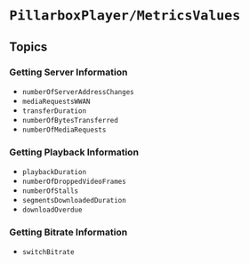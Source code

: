 # ``PillarboxPlayer/MetricsValues``

## Topics

### Getting Server Information

- ``numberOfServerAddressChanges``
- ``mediaRequestsWWAN``
- ``transferDuration``
- ``numberOfBytesTransferred``
- ``numberOfMediaRequests``

### Getting Playback Information

- ``playbackDuration``
- ``numberOfDroppedVideoFrames``
- ``numberOfStalls``
- ``segmentsDownloadedDuration``
- ``downloadOverdue``

### Getting Bitrate Information

- ``switchBitrate``

